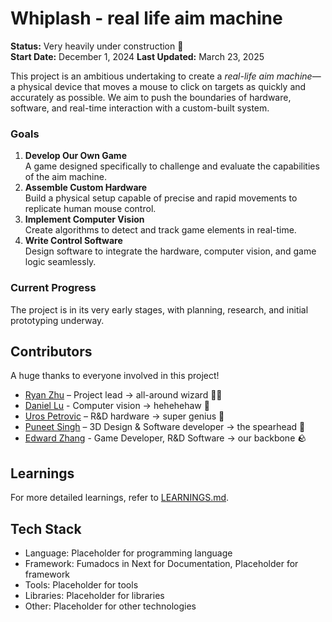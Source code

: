 # Whiplash - real life aim machine

**Status:** Very heavily under construction 🚧  
**Start Date:** December 1, 2024
**Last Updated:** March 23, 2025

This project is an ambitious undertaking to create a _real-life aim machine_—a physical device that moves a mouse to click on targets as quickly and accurately as possible. We aim to push the boundaries of hardware, software, and real-time interaction with a custom-built system.

### **Goals**

1. **Develop Our Own Game**  
   A game designed specifically to challenge and evaluate the capabilities of the aim machine.
2. **Assemble Custom Hardware**  
   Build a physical setup capable of precise and rapid movements to replicate human mouse control.
3. **Implement Computer Vision**  
   Create algorithms to detect and track game elements in real-time.
4. **Write Control Software**  
   Design software to integrate the hardware, computer vision, and game logic seamlessly.

### **Current Progress**

The project is in its very early stages, with planning, research, and initial prototyping underway.

## **Contributors**

A huge thanks to everyone involved in this project!

- [Ryan Zhu](https://github.com/Juno9170) – Project lead &rarr; all-around wizard 🧙‍♂️
- [Daniel Lu](https://github.com/FinityFly) - Computer vision &rarr; hehehehaw 🐷
- [Uros Petrovic](https://github.com/Crooder1) – R&D hardware &rarr; super genius 🧠
- [Puneet Singh](https://github.com/punz1738) – 3D Design & Software developer &rarr; the spearhead 💪
- [Edward Zhang](https://github.com/edwardzhang00) - Game Developer, R&D Software &rarr; our backbone 🪨

## Learnings

For more detailed learnings, refer to [LEARNINGS.md](LEARNINGS.md).

## Tech Stack

- Language: Placeholder for programming language
- Framework: Fumadocs in Next for Documentation, Placeholder for framework
- Tools: Placeholder for tools
- Libraries: Placeholder for libraries
- Other: Placeholder for other technologies
